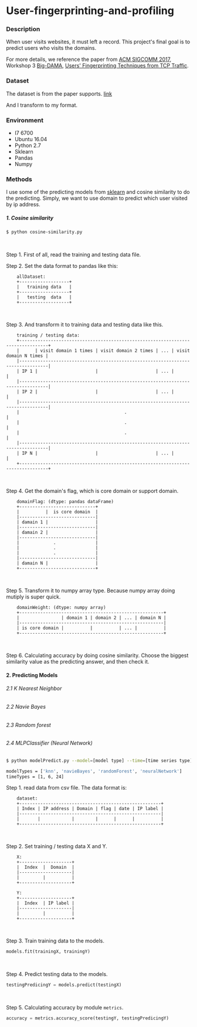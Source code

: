 # User-fingerprinting-and-profiling
### Description
When user visits websites, it must left a record. This project's final goal is to predict users who visits the domains.

For more details, we reference the paper from [ACM SIGCOMM 2017](https://conferences.sigcomm.org/sigcomm/2017/program.html), Workshop 3 [Big-DAMA](https://conferences.sigcomm.org/sigcomm/2017/workshop-big-dama.html), [Users' Fingerprinting Techniques from TCP Traffic](http://delivery.acm.org/10.1145/3100000/3098602/p49-Vassio.pdf?ip=140.113.216.230&id=3098602&acc=OPENTOC&key=AF37130DAFA4998B%2E7DDA227B4DBFAC43%2E4D4702B0C3E38B35%2E9F04A3A78F7D3B8D&CFID=848763280&CFTOKEN=58230019&__acm__=1515312742_9122381161af0c1b04fc1585ff010855). 

### Dataset
The dataset is from the paper supports. [link](https://bigdata.polito.it/content/domains-web-users)

And I transform to my format.


### Environment
* I7 6700
* Ubuntu 16.04
* Python 2.7
* Sklearn 
* Pandas
* Numpy


### Methods
I use some of the predicting models from [sklearn](http://scikit-learn.org/) and cosine similarity to do the predicting. Simply, we want to use domain to predict which user visited by ip address.

##### 1. Cosine similarity
```sh
$ python cosine-similarity.py
```
<br/>

Step 1. First of all, read the training and testing data file.
<br/>

Step 2. Set the data format to pandas like this:
```
    allDataset:
    +-------------------+
    |	training data 	|
    +-------------------+
    |	testing  data 	|
    +-------------------+
```
<br/>

Step 3. And transform it to training data and testing data like this.
```
	training / testing data:
    +---------------------------------------------------------------------------------+
    |      | visit domain 1 times | visit domain 2 times | ... | visit domain N times |
    |---------------------------------------------------------------------------------|
    | IP 1 |                      |                      | ... |                      |
    |---------------------------------------------------------------------------------|
    | IP 2 |                      |                      | ... |                      |
    |---------------------------------------------------------------------------------|
    |                                        .                                        |	
    |                                        .                                        |
    |                                        .                                        |
    |---------------------------------------------------------------------------------|
    | IP N |                      |                      | ... |                      |
    +---------------------------------------------------------------------------------+

```
<br/>

Step 4. Get the domain's flag, which is core domain or support domain.
```
	domainFlag: (dtype: pandas dataFrame)
    +-----------------------------+
    |          |  is core domain  |
    |-----------------------------|
    | damain 1 |                  |
    |-----------------------------|
    | damain 2 |                  |
    |-----------------------------|
    |             .               |
    |             .               |
    |             .               |
    |-----------------------------|
    | damain N |                  |
    +-----------------------------+
```
<br/>

Step 5. Transform it to numpy array type. Because numpy array doing mutiply is super quick.
```
	domainWeight: (dtype: numpy array)
    +-------------------------------------------------------+
    |                | domain 1 | domain 2 | ... | domain N |
    |-------------------------------------------------------|
    | is core domain |          |          | ... |          |
    +-------------------------------------------------------+
```
<br/>

Step 6. Calculating accuracy by doing cosine similarity. Choose the biggest similarity value as the predicting answer, and then check it.
<br/>

#### 2. Predicting Models
###### 2.1 K Nearest Neighbor
###### 2.2 Navie Bayes
###### 2.3 Random forest
###### 2.4 MLPClassifier (Neural Network)
```sh
$ python modelPredict.py --model=[model type] --time=[time series type]
```
```sh
modelTypes = ['knn', 'navieBayes', 'randomForest', 'neuralNetwork']
timeTypes = [1, 6, 24]
```

Step 1. read data from csv file. The data format is:
```
	dataset:
    +------------------------------------------------------+
    | Index | IP address | Domain | flag | date | IP label |
    |------------------------------------------------------|
    |       |            |        |      |      |          |
    +------------------------------------------------------+
```
<br/>

Step 2. Set training / testing data X and Y.
```
    X:
    +--------------------+
    |  Index  |  Domain  |
    |--------------------|
    |         |          |
    +--------------------+

    Y:
    +--------------------+
    |  Index  | IP label |
    |--------------------|
    |         |          |
    +--------------------+

```
<br/>

Step 3. Train training data to the models.
```python
models.fit(trainingX, trainingY)
```
<br/>

Step 4. Predict testing data to the models.
```python
testingPredicingY = models.predict(testingX)
```
<br/>

Step 5. Calculating accuracy by module ```metrics```.
```python
accuracy = metrics.accuracy_score(testingY, testingPredicingY)
```
